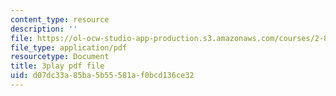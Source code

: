 ```yaml
---
content_type: resource
description: ''
file: https://ol-ocw-studio-app-production.s3.amazonaws.com/courses/2-830j-control-of-manufacturing-processes-sma-6303-spring-2008/d07dc33a85ba5b55581af0bcd136ce32_TvrU_6NYBFs.pdf
file_type: application/pdf
resourcetype: Document
title: 3play pdf file
uid: d07dc33a-85ba-5b55-581a-f0bcd136ce32
---
```

